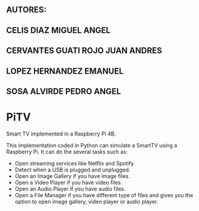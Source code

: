 ## AUTORES:
## CELIS DIAZ MIGUEL ANGEL
## CERVANTES GUATI ROJO JUAN ANDRES
## LOPEZ HERNANDEZ EMANUEL
## SOSA ALVIRDE PEDRO ANGEL

# PiTV
Smart TV implemented in a Raspberry Pi 4B.

This implementation coded in Python can simulate a SmartTV using a Raspberry Pi. It can do the several tasks such as:
- Open streaming services like Netflix and Spotify.
- Detect when a USB is plugged and unplugged.
- Open an Image Gallery if you have image files.
- Open a Video Player if you have video files.
- Open an Audio Player if you have audio files.
- Open a File Manager if you have different type of files and gives you the option to open image gallery, video player or audio player.

